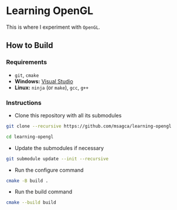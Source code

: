 # Learning OpenGL

This is where I experiment with `OpenGL`.

## How to Build

### Requirements

- `git`, `cmake`
- **Windows:** [Visual Studio](https://visualstudio.microsoft.com/vs/community)
- **Linux:** `ninja` (or `make`), `gcc`, `g++`

### Instructions

- Clone this repository with all its submodules

```bash
git clone --recursive https://github.com/msagca/learning-opengl
```

```bash
cd learning-opengl
```

- Update the submodules if necessary

```bash
git submodule update --init --recursive
```

- Run the configure command

```bash
cmake -B build .
```

- Run the build command

```bash
cmake --build build
```
